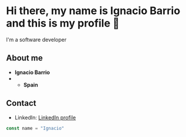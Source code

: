 # Hi there, my name is Ignacio Barrio and this is my profile 👋

I'm a software developer 

## About me 
- **Ignacio Barrio**
- - **Spain**
 
## Contact

- LinkedIn: [LinkedIn profile](https://www.linkedin.com/in/ignacio-barrio-aranda-ab54b2133/)
```js
const name = "Ignacio"
```
<!--
**IgnacioBA9/IgnacioBA9** is a ✨ _special_ ✨ repository because its `README.md` (this file) appears on your GitHub profile.

Here are some ideas to get you started:

- 🔭 I’m currently working on ...
- 🌱 I’m currently learning ...
- 👯 I’m looking to collaborate on ...
- 🤔 I’m looking for help with ...
- 💬 Ask me about ...
- 📫 How to reach me: ...
- 😄 Pronouns: ...
- ⚡ Fun fact: ...
-->
